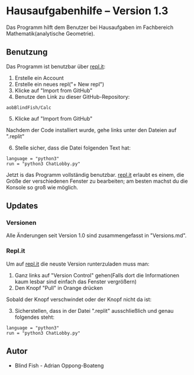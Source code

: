 # Hausaufgabenhilfe – Version 1.3

Das Programm hilft dem Benutzer bei Hausaufgaben im Fachbereich Mathematik(analytische Geometrie).


## Benutzung

Das Programm ist benutzbar über [repl.it](https://repl.it/):
1. Erstelle ein Account
2. Erstelle ein neues repl("+ New repl")
3. Klicke auf "Import from GitHub"
4. Benutze den Link zu dieser GitHub-Repository:
 ```
aobBlindFish/Calc
```
5. Klicke auf "Import from GitHub"

Nachdem der Code installiert wurde, gehe links unter den Dateien auf ".replit"

6. Stelle sicher, dass die Datei folgenden Text hat:
```
language = "python3"
run = "python3 ChatLobby.py"
```
Jetzt is das Programm vollständig benutzbar. [repl.it](https://repl.it/) erlaubt es einem, die Größe der verschiedenen Fenster zu bearbeiten; am besten machst du die Konsole so groß wie möglich.

## Updates

### Versionen
Alle Änderungen seit Version 1.0 sind zusammengefasst in "Versions.md".

### Repl.it
Um auf [repl.it](https://repl.it/) die neuste Version runterzuladen muss man:
1. Ganz links auf "Version Control" gehen(Falls dort die Informationen kaum lesbar sind einfach das Fenster vergrößern)
2. Den Knopf "Pull" in Orange drücken

Sobald der Knopf verschwindet oder der Knopf nicht da ist:

3. Sicherstellen, dass in der Datei ".replit" ausschließlich und genau folgendes steht:
```
language = "python3"
run = "python3 ChatLobby.py"
```

## Autor

- Blind Fish - Adrian Oppong-Boateng